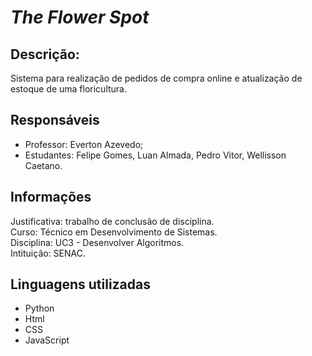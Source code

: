 # _The Flower Spot_

## Descrição: 
Sistema para realização de pedidos de compra online e atualização de estoque de uma floricultura.


## Responsáveis  

- Professor: Everton Azevedo;
- Estudantes: Felipe Gomes, Luan Almada, Pedro Vitor, Wellisson Caetano.

## Informações
Justificativa: trabalho de conclusão de disciplina.  
Curso: Técnico em Desenvolvimento de Sistemas.  
Disciplina: UC3 - Desenvolver Algoritmos.  
Intituição: SENAC.  

## Linguagens utilizadas
 - Python
 - Html
 - CSS
 - JavaScript

